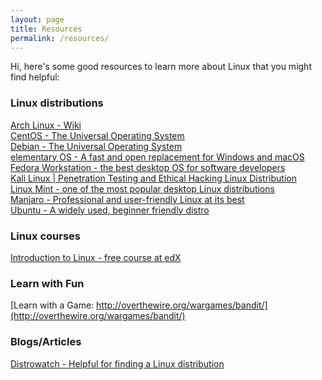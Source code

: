 ```yaml
---
layout: page
title: Resources
permalink: /resources/
---
```

Hi, here's some good resources to learn more about Linux that you might find helpful:

### Linux distributions
[Arch Linux - Wiki][arch]  
[CentOS - The Universal Operating System][centos]  
[Debian - The Universal Operating System][debian]  
[elementary OS - A fast and open replacement for Windows and macOS][elementary]  
[Fedora Workstation - the best desktop OS for software developers][fedora]  
[Kali Linux | Penetration Testing and Ethical Hacking Linux Distribution][kali]  
[Linux Mint - one of the most popular desktop Linux distributions][mint]  
[Manjaro - Professional and user-friendly Linux at its best][manjaro]     
[Ubuntu - A widely used, beginner friendly distro][ubuntu]  

### Linux courses
[Introduction to Linux - free course at edX][linux_course_edx]

### Learn with Fun
[Learn with a Game:     http://overthewire.org/wargames/bandit/](http://overthewire.org/wargames/bandit/)

### Blogs/Articles
[Distrowatch - Helpful for finding a Linux distribution][distwatch]  

[distwatch]:  https://www.distrowatch.com
[ubuntu]:     https://www.ubuntu.com
[arch]:       https://wiki.archlinux.org
[fedora]:     https://getfedora.org
[mint]:       https://www.linuxmint.com
[manjaro]:    https://manjaro.org
[debian]:     https://www.debian.org
[elementary]: https://elementary.io
[linux_course_edx]: https://www.edx.org/course/introduction-to-linux
[centos]: https://www.centos.org/
[kali]: https://www.kali.org/
